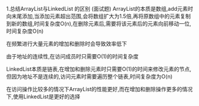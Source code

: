 1.总结ArrayList与LinkedList 的区别 (面试题)
ArrayList的本质是数组,add元素时向末尾添加,当添加元素超出范围,会将数组扩大为1.5倍,再将原数组中的元素复制到新的数组,时间复杂度O(n),在删除元素后,需要将该元素后的元素向前移动一位,时间复杂度O(n)

在频繁进行大量元素的增加和删除时会导致效率低下

由于地址的连续性,在访问成员时只需要O(1)的时间复杂度

LinkedList本质是链表,在增加和删除元素时只需要O(1)的时间来修改元素的节点,但因为地址不是连续的,访问元素时需要遍历整个链表,时间复杂度为O(n)

在访问操作比较多的情况下ArrayList的性能更好,而在增加和删除操作更多的情况下,使用LinkedList是更好的选择




